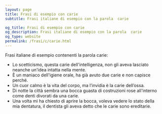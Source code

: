 ```yaml
---
layout: page
title: Frasi di esempio con carie 
subtitle: Frasi italiane di esempio con la parola  carie

og_title: Frasi di esempio con carie 
og_description: Frasi italiane di esempio con la parola  carie
og_type: website
permalink: /frasi/c/carie.html
---
```


Frasi italiane di esempio contenenti la parola carie:


- Lo scetticismo, questa carie dell'intelligenza, non gli aveva lasciato neanche un'idea intatta nella mente.
- È un maniaco dell'igiene orale, ha già avuto due carie e non capisce perché.
- Un cuor calmo è la vita del corpo, ma l’invidia è la carie dell’ossa.
- Di notte la città sembra una bocca guasta di costruzioni rose all'interno come denti divorati da una carie.
- Una volta mi ha chiesto di aprire la bocca, voleva vedere lo stato della mia dentatura, il dentista gli aveva detto che le carie sono ereditarie.
